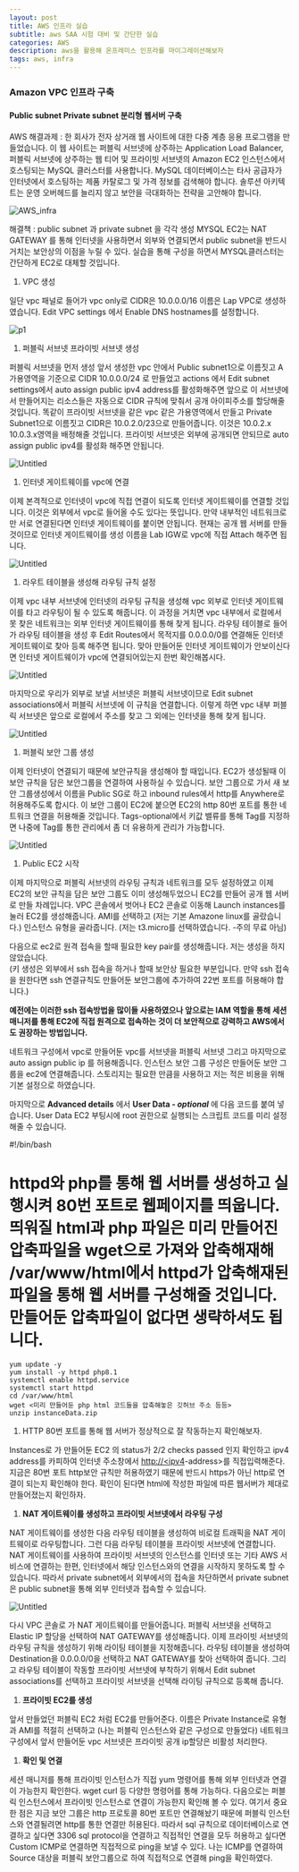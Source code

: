 ```yaml
---
layout: post
title: AWS 인프라 실습
subtitle: aws SAA 시험 대비 및 간단한 실습
categories: AWS
description: aws을 활용해 온프레미스 인프라를 마이그레이션해보자
tags: aws, infra
---
```


### **Amazon VPC 인프라 구축**

#### Public subnet Private subnet 분리형 웹서버 구축

AWS 해결과제 : 한 회사가 전자 상거래 웹 사이트에 대한 다중 계층 응용 프로그램을 만들었습니다. 이 웹 사이트는 퍼블릭 서브넷에 상주하는 Application Load Balancer, 퍼블릭 서브넷에 상주하는 웹 티어 및 프라이빗 서브넷의 Amazon EC2 인스턴스에서 호스팅되는 MySQL 클러스터를 사용합니다. MySQL 데이터베이스는 타사 공급자가 인터넷에서 호스팅하는 제품 카탈로그 및 가격 정보를 검색해야 합니다. 솔루션 아키텍트는 운영 오버헤드를 늘리지 않고 보안을 극대화하는 전략을 고안해야 합니다.

![AWS_infra](/assets/images/2024-02-04-AWS/infra.png)

해결책 : public subnet 과 private subnet 을 각각 생성 MYSQL EC2는 NAT GATEWAY 를 통해 인터넷을 사용하면서 외부와 연결되면서 public subnet을 반드시 거치는 보안상의 이점을 누릴 수 있다. 실습을 통해 구성을 하면서 MYSQL클러스터는 간단하게 EC2로 대체할 것입니다.

1. VPC 생성

일단 vpc 패널로 들어가 vpc only로 CIDR은 10.0.0.0/16 이름은 Lap VPC로 생성하였습니다.
Edit VPC settings 에서 Enable DNS hostnames를 설정합니다.

![p1](/assets/images/2024-02-04-AWS/p1.png)

1. 퍼블릭 서브넷 프라이빗 서브넷 생성

퍼블릭 서브넷을 먼저 생성 앞서 생성한 vpc 안에서 Public subnet1으로 이름짓고 A 가용영역을 기준으로 CIDR 10.0.0.0/24 로 만들었고 actions 에서 Edit subnet settings에서 auto assign public ipv4 address를 활성화해주면 앞으로 이 서브넷에서 만들어지는 리소스들은 자동으로 CIDR 규칙에 맞춰서 공개 아이피주소를 할당해줄 것입니다. 똑같이 프라이빗 서브넷을 같은 vpc 같은 가용영역에서 만들고 Private Subnet1으로 이름짓고 CIDR은 10.0.2.0/23으로 만들어줍니다. 이것은 10.0.2.x 10.0.3.x영역을 배정해줄 것입니다. 프라이빗 서브넷은 외부에 공개되면 안되므로 auto assign public ipv4를 활성화 해주면 안됩니다.

![Untitled](/assets/images/2024-02-04-AWS/p2.png)

1. 인터넷 게이트웨이를 vpc에 연결

이제 본격적으로 인터넷이 vpc에 직접 연결이 되도록 인터넷 게이트웨이를 연결할 것입니다. 이것은 외부에서 vpc로 들어올 수도 있다는 뜻입니다. 만약 내부적인 네트워크로만 서로 연결된다면 인터넷 게이트웨이를 붙이면 안됩니다.
현재는 공개 웹 서버를 만들것이므로 인터넷 게이트웨이를 생성 이름을 Lab IGW로 vpc에 직접 Attach 해주면 됩니다.

![Untitled](/assets/images/2024-02-04-AWS/p3.png)

1. 라우트 테이블을 생성해 라우팅 규칙 설정

이제 vpc 내부 서브넷에 인터넷의 라우팅 규칙을 생성해 vpc 외부로 인터넷 게이트웨이를 타고 라우팅이 될 수 있도록 해줍니다. 이 과정을 거치면 vpc 내부에서 로컬에서 못 찾은 네트워크는 외부 인터넷 게이트웨이를 통해 찾게 됩니다.
라우팅 테이블로 들어가 라우팅 테이블을 생성 후 Edit Routes에서 목적지를 0.0.0.0/0를 연결해둔 인터넷 게이트웨이로 찾아 등록 해주면 됩니다. 맞아 만들어둔 인터넷 게이트웨이가 안보이신다면 인터넷 게이트웨이가 vpc에 연결되어있는지 한번 확인해봅시다.

![Untitled](/assets/images/2024-02-04-AWS/p4.png)

마지막으로 우리가 외부로 보낼 서브넷은 퍼블릭 서브넷이므로 Edit subnet associations에서 퍼블릭 서브넷에 이 규칙을 연결합니다. 이렇게 하면 vpc 내부 퍼블릭 서브넷은 앞으로 로컬에서 주소를 찾고 그 외에는 인터넷을 통해 찾게 됩니다.

![Untitled](/assets/images/2024-02-04-AWS/p5.png)

1. 퍼블릭 보안 그룹 생성

이제 인터넷이 연결되기 때문에 보안규칙을 생성해야 할 때입니다.  EC2가 생성될때 이 보안 규칙을 담은 보안그룹을 연결하여 사용하실 수 있습니다.
보안 그룹으로 가서 새 보안 그룹생성에서 이름을 Public SG로 하고 inbound rules에서 http를 Anywhere로 허용해주도록 합시다. 이 보안 그룹이 EC2에 붙으면 EC2의 http 80번 포트를 통한 네트워크 연결을 허용해줄 것입니다. Tags-optional에서 키값 밸류를 통해 Tag를 지정하면 나중에 Tag를 통한 관리에서 좀 더 유용하게 관리가 가능합니다.

![Untitled](/assets/images/2024-02-04-AWS/p6.png)

1. Public EC2 시작

이제 마지막으로 퍼블릭 서브넷의 라우팅 규칙과 네트워크를 모두 설정하였고 이제 EC2의 보안 규칙을 담은 보안 그룹도 이미 생성해두었으니 EC2를 만들어 공개 웹 서버로 만들 차례입니다.
VPC 콘솔에서 벗어나 EC2 콘솔로 이동해 Launch instances를 눌러 EC2를 생성해줍니다. AMI를 선택하고 (저는 기본 Amazone linux를 골랐습니다.) 인스턴스 유형을 골라줍니다. (저는 t3.micro를 선택하였습니다. -주의 무료 아님)

다음으로 ec2로 원격 접속을 할때 필요한 key pair를 생성해줍니다. 저는 생성을 하지않았습니다.  
(키 생성은 외부에서 ssh 접속을 하거나 할때 보안상 필요한 부분입니다. 만약 ssh 접속을 원한다면 ssh 연결규칙도 만들어둔 보안그룹에 추가하여 22번 포트를 허용해야 합니다.)

**예전에는 이러한 ssh 접속방법을 많이들 사용하였으나 앞으로는 IAM 역할을 통해 세션 매니저를 통해 EC2에 직접 원격으로 접속하는 것이 더 보안적으로 강력하고 AWS에서도 권장하는 방법입니다.**

네트워크 구성에서 vpc로 만들어둔 vpc를 서브넷을 퍼블릭 서브넷 그리고 마지막으로 auto assign public ip 를 허용해줍니다. 인스턴스 보안 그룹 구성은 만들어둔 보안 그룹을 ec2에 연결해줍니다. 스토리지는 필요한 만큼을 사용하고 저는 적은 비용을 위해 기본 설정으로 하였습니다.

마지막으로 **Advanced details** 에서 **User Data - *optional*** 에 다음 코드를 붙여 넣습니다. User Data EC2 부팅시에 root 권한으로 실행되는 스크립트 코드를 미리 설정해줄 수 있습니다.

#!/bin/bash
# httpd와 php를 통해 웹 서버를 생성하고 실행시켜 80번 포트로 웹페이지를 띄웁니다. 띄워질 html과 php 파일은 미리 만들어진 압축파일을 wget으로 가져와 압축해재해 /var/www/html에서 httpd가 압축해재된 파일을 통해 웹 서버를 구성해줄 것입니다. 만들어둔 압축파일이 없다면 생략하셔도 됩니다.
```
yum update -y
yum install -y httpd php8.1
systemctl enable httpd.service
systemctl start httpd
cd /var/www/html
wget <미리 만들어둔 php html 코드들을 압축해놓은 깃허브 주소 등등>
unzip instanceData.zip
```

1. HTTP 80번 포트를 통해 웹 서버가 정상적으로 잘 작동하는지 확인해보자.

Instances로 가 만들어둔 EC2 의 status가 2/2 checks passed 인지 확인하고 ipv4 address를 카피하여 인터넷 주소창에서 [http://<ipv4](http://ipv4)-address>를 직접입력해준다. 지금은 80번 포트 http보안 규칙만 허용하였기 때문에 반드시 https가 아닌 http로 연결이 되는지 확인해야 한다. 확인이 된다면 html에 작성한 파일에 따른 웹서버가 제대로 만들어졌는지 확인하자.

1. **NAT 게이트웨이를 생성하고 프라이빗 서브넷에서 라우팅 구성**

NAT 게이트웨이를 생성한 다음 라우팅 테이블을 생성하여 비로컬 트래픽을 NAT 게이트웨이로 라우팅합니다. 그런 다음 라우팅 테이블을 프라이빗 서브넷에 연결합니다. NAT 게이트웨이를 사용하여 프라이빗 서브넷의 인스턴스를 인터넷 또는 기타 AWS 서비스에 연결하는 한편, 인터넷에서 해당 인스턴스와의 연결을 시작하지 못하도록 할 수 있습니다. 
따라서 private subnet에서 외부에서의 접속을 차단하면서 private subnet은 public subnet을 통해 외부 인터넷과 접속할 수 있습니다.

![Untitled](/assets/images/2024-02-04-AWS/p7.png)

다시 VPC 콘솔로 가 NAT 게이트웨이를 만들어줍니다. 퍼블릭 서브넷을 선택하고 Elastic IP 할당을 선택하여 NAT GATEWAY를 생성해줍니다.
이제 프라이빗 서브넷의 라우팅 규칙을 생성하기 위해 라이팅 테이블을 지정해줍니다. 라우팅 테이블을 생성하여 Destination을 0.0.0.0/0을 선택하고 NAT GATEWAY를 찾아 선택하여 줍니다. 그리고 라우팅 테이블이 작동할 프라이빗 서브넷에 부착하기 위해서 Edit subnet associations를 선택하고 프라이빗 서브넷을 선택해 라이팅 규칙으로 등록해 줍니다.

1. **프라이빗 EC2를 생성**

앞서 만들었던 퍼블릭 EC2 처럼 EC2를 만들어준다. 이름은 Private Instance로 유형과 AMI를 적절히 선택하고 (나는 퍼블릭 인스턴스와 같은 구성으로 만들었다) 네트워크 구성에서 앞서 만들어둔 vpc 서브넷은 프라이빗 공개 ip할당은 비활성 처리한다.

1. **확인 및 연결**

세션 매니저를 통해 프라이빗 인스턴스가 직접 yum 명령어를 통해 외부 인터넷과 연결이 가능한지 확인한다. wget curl 등 다양한 명령어를 통해 가능하다.
다음으로는 퍼블릭 인스턴스에서 프라이빗 인스턴스로 연결이 가능한지 확인해 볼 수 있다. 여기서 중요한 점은 지금 보안 그룹은 http 프로토콜 80번 포트만 연결해놨기 때문에 퍼블릭 인스턴스와 연결될려면 http를 통한 연결만 허용된다. 따라서 sql 규칙으로  데이터베이스로 연결하고 싶다면 3306 sql protocol을 연결하고 직접적인 연결을 모두 허용하고 싶다면 Custom ICMP로 연결하면 직접적으로 ping을 보낼 수 있다. 나는 ICMP를 연결하여 Source 대상을 퍼블릭 보안그룹으로 하여 직접적으로 연결해 ping을 확인하였다.